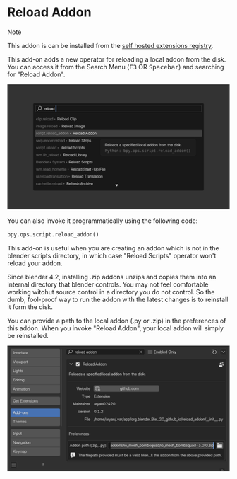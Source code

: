 # Reload Addon

> [!NOTE]
> This addon is can be installed from the [self hosted extensions registry](../README.md#installation).

This add-on adds a new operator for reloading a local addon from the disk. You can access it from the Search Menu (<kbd>F3</kbd> OR <kbd>Spacebar</kbd>) and searching for "Reload Addon".

![Blender's Search Menu with "reload " text as input. "Reload Addon" operator is highlighted in the results.](./assets/preview0.png)

You can also invoke it programmatically using the following code:

```python
bpy.ops.script.reload_addon()
```

This add-on is useful when you are creating an addon which is not in the blender scripts directory, in which case "Reload Scripts" operator won't reload your addon.

Since blender 4.2, installing .zip addons unzips and copies them into an internal directory that blender controls. You may not feel comfortable working witohut source control in a directory you do not control. So the dumb, fool-proof way to run the addon with the latest changes is to reinstall it form the disk.

You can provide a path to the local addon (.py or .zip) in the preferences of this addon. When you invoke "Reload Addon", your local addon will simply be reinstalled.

![Addon preferences for the "Reload Addon" addon.](./assets/preview1.png)